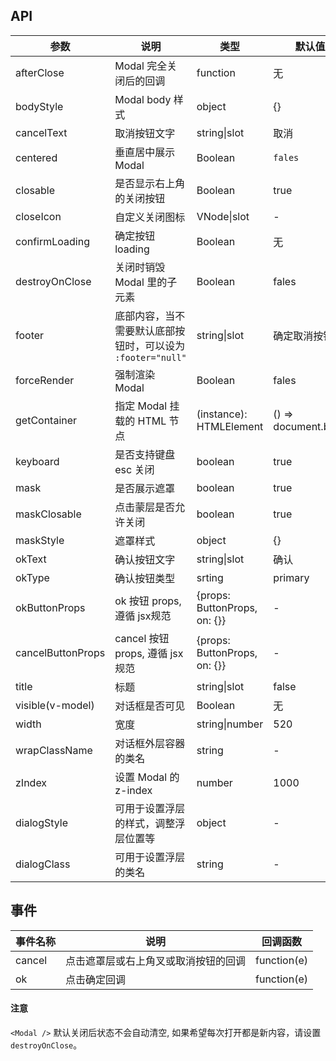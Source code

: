 ## API

| 参数    | 说明    | 类型    | 默认值 | 版本 |
| ------- | -------------- | ------- | ------ |------ |
| afterClose         | Modal 完全关闭后的回调                 | function           | 无        |  |
| bodyStyle          | Modal body 样式                       | object             | {}        |  |
| cancelText         | 取消按钮文字                           | string&#124;slot   |  取消     |   |
| centered           | 垂直居中展示 Modal                     | Boolean            |  `fales`  |   |
| closable           | 是否显示右上角的关闭按钮                | Boolean            |  true     |   |
| closeIcon          | 自定义关闭图标                         | VNode&#124;slot    | -         | 1.5.0 |
| confirmLoading     | 确定按钮 loading                      | Boolean             |  无       |  |
| destroyOnClose     | 关闭时销毁 Modal 里的子元素            | Boolean             | fales     |  |
| footer             | 底部内容，当不需要默认底部按钮时，可以设为 `:footer="null"`    | string&#124;slot   |  确定取消按钮  |   |
| forceRender        | 强制渲染 Modal                         |  Boolean           |  fales    |   |
| getContainer       | 指定 Modal 挂载的 HTML 节点            | (instance): HTMLElement  | () => document.body  |   |
| keyboard           | 是否支持键盘 esc 关闭                  | boolean              | true     |  |    
| mask               | 是否展示遮罩                           | boolean              | true     |  | 
| maskClosable       | 点击蒙层是否允许关闭                    | boolean              | true     |  | 
| maskStyle          | 遮罩样式                               | object               |  {}      |   |
| okText             | 确认按钮文字                           | string&#124;slot      |  确认    |   |
| okType             | 确认按钮类型                           | srting                |  primary |   |
| okButtonProps      | ok 按钮 props, 遵循 jsx规范            | {props: ButtonProps, on: {}}     | -   |  |    
| cancelButtonProps  | cancel 按钮 props, 遵循 jsx规范        | {props: ButtonProps, on: {}}     | -   |  | 
| title              | 标题                                   | string&#124;slot      | false   |无   |
| visible(v-model)   | 对话框是否可见                          | Boolean               |  无     |   |
| width              | 宽度                                   | string&#124;number    |  520    |   |
| wrapClassName      | 对话框外层容器的类名                     | string                | -       |   |
| zIndex             | 	设置 Modal 的 z-index                  | number                | 1000   |   |
| dialogStyle        | 可用于设置浮层的样式，调整浮层位置等       | object                |  -     | 1.6.1 |
| dialogClass        | 可用于设置浮层的类名                      | string                | -      |  1.6.1 |   


## 事件

| 事件名称 | 说明 | 回调函数 | 
| -------- | ----   | --------      | 
| cancel        | 	点击遮罩层或右上角叉或取消按钮的回调  | function(e)  | 
| ok            |   点击确定回调                        | function(e) | 

#### 注意
`<Modal />` 默认关闭后状态不会自动清空, 如果希望每次打开都是新内容，请设置 `destroyOnClose`。